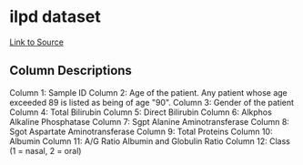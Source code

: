 # ilpd dataset

[Link to Source](https://www.openml.org/search?type=data&sort=runs&status=active&id=1480)

## Column Descriptions

Column 1: Sample ID
Column 2: Age of the patient. Any patient whose age exceeded 89 is listed as being of age "90".
Column 3: Gender of the patient
Column 4: Total Bilirubin
Column 5: Direct Bilirubin
Column 6: Alkphos Alkaline Phosphatase
Column 7: Sgpt Alanine Aminotransferase
Column 8: Sgot Aspartate Aminotransferase
Column 9: Total Proteins
Column 10: Albumin
Column 11: A/G Ratio Albumin and Globulin Ratio
Column 12: Class (1 = nasal, 2 = oral)

